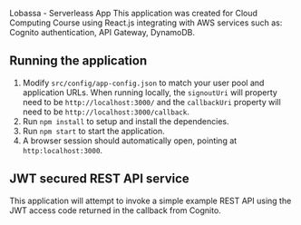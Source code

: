 Lobassa - Serverleass App
This application was created for Cloud Computing Course using React.js integrating with AWS services such as: Cognito authentication, API Gateway, DynamoDB. 


## Running the application

1. Modify `src/config/app-config.json` to match your user pool and application URLs. When running locally, the `signoutUri` will property need to be `http://localhost:3000/` and the `callbackUri` property will need to be `http://localhost:3000/callback`.
2. Run `npm install` to setup and install the dependencies.
3. Run `npm start` to start the application.
4. A browser session should automatically open, pointing at `http:localhost:3000`.

## JWT secured REST API service
This application will attempt to invoke a simple example REST API using the JWT access code returned in the callback from Cognito.

